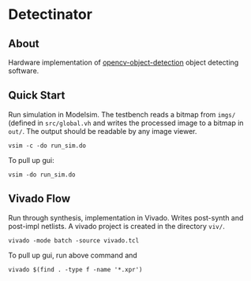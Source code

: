 Detectinator
============

About
-----
Hardware implementation of [opencv-object-detection][1] object detecting
software.

[1]: https://github.com/ngemily/opencv-object-detection

Quick Start
-----------
Run simulation in Modelsim.  The testbench reads a bitmap from `imgs/` (defined
in `src/global.vh` and writes the processed image to a bitmap in `out/`.  The
output should be readable by any image viewer.

    vsim -c -do run_sim.do

To pull up gui:

    vsim -do run_sim.do


Vivado Flow
-----------
Run through synthesis, implementation in Vivado.  Writes post-synth and
post-impl netlists.  A vivado project is created in the directory `viv/`.

    vivado -mode batch -source vivado.tcl

To pull up gui, run above command and

    vivado $(find . -type f -name '*.xpr')
